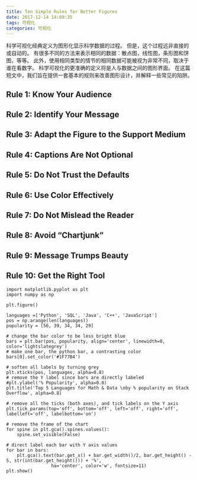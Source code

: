 ```yaml
---
title: Ten Simple Rules for Better Figures
date: 2017-12-14 14:09:35
tags: 可视化
categories: 可视化
---
```

科学可视化经典定义为图形化显示科学数据的过程。 但是，这个过程远非直接的或自动的。 有很多不同的方法来表示相同的数据：散点图，线性图，条形图和饼图，等等。 此外，使用相同类型的情节的相同数据可能被视为非常不同，取决于谁在看数字。 科学可视化的更准确的定义将是人与数据之间的图形界面。 在这篇短文中，我们旨在提供一套基本的规则来改善图形设计，并解释一些常见的陷阱。

## Rule 1: Know Your Audience

## Rule 2: Identify Your Message

## Rule 3: Adapt the Figure to the Support Medium

## Rule 4: Captions Are Not Optional

## Rule 5: Do Not Trust the Defaults

## Rule 6: Use Color Effectively

## Rule 7: Do Not Mislead the Reader

## Rule 8: Avoid “Chartjunk”

## Rule 9: Message Trumps Beauty

## Rule 10: Get the Right Tool

```
import matplotlib.pyplot as plt
import numpy as np

plt.figure()

languages =['Python', 'SQL', 'Java', 'C++', 'JavaScript']
pos = np.arange(len(languages))
popularity = [56, 39, 34, 34, 29]

# change the bar color to be less bright blue
bars = plt.bar(pos, popularity, align='center', linewidth=0, color='lightslategrey')
# make one bar, the python bar, a contrasting color
bars[0].set_color('#1F77B4')

# soften all labels by turning grey
plt.xticks(pos, languages, alpha=0.8)
# remove the Y label since bars are directly labeled
#plt.ylabel('% Popularity', alpha=0.8)
plt.title('Top 5 Languages for Math & Data \nby % popularity on Stack Overflow', alpha=0.8)

# remove all the ticks (both axes), and tick labels on the Y axis
plt.tick_params(top='off', bottom='off', left='off', right='off', labelleft='off', labelbottom='on')

# remove the frame of the chart
for spine in plt.gca().spines.values():
    spine.set_visible(False)
    
# direct label each bar with Y axis values
for bar in bars:
    plt.gca().text(bar.get_x() + bar.get_width()/2, bar.get_height() - 5, str(int(bar.get_height())) + '%', 
                 ha='center', color='w', fontsize=11)
plt.show()
```